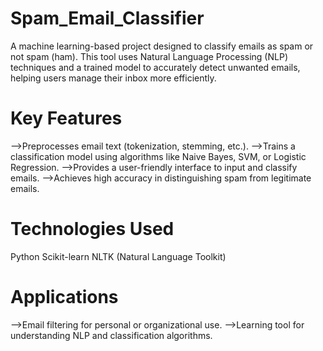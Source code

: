 # Spam_Email_Classifier
A machine learning-based project designed to classify emails as spam or not spam (ham). This tool uses Natural Language Processing (NLP) techniques and a trained model to accurately detect unwanted emails, helping users manage their inbox more efficiently.

# Key Features
-->Preprocesses email text (tokenization, stemming, etc.).
-->Trains a classification model using algorithms like Naive Bayes, SVM, or Logistic Regression.
-->Provides a user-friendly interface to input and classify emails.
-->Achieves high accuracy in distinguishing spam from legitimate emails.

# Technologies Used
Python
Scikit-learn
NLTK (Natural Language Toolkit)

# Applications
-->Email filtering for personal or organizational use.
-->Learning tool for understanding NLP and classification algorithms.
